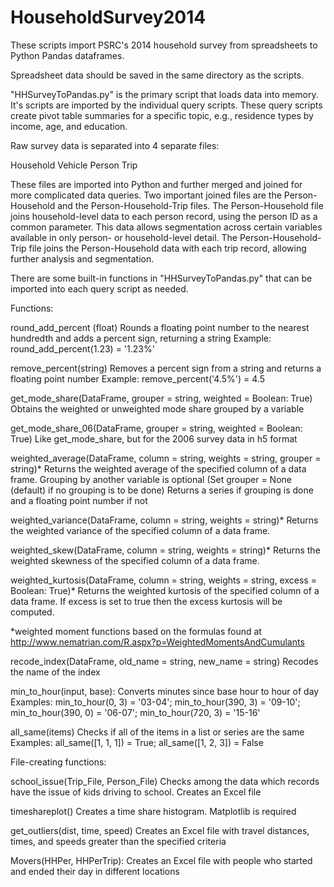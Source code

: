 HouseholdSurvey2014
===================

These scripts import PSRC's 2014 household survey from spreadsheets to Python Pandas dataframes.

Spreadsheet data should be saved in the same directory as the scripts. 

"HHSurveyToPandas.py" is the primary script that loads data into memory. It's scripts are imported by the individual query scripts. These query scripts create pivot table summaries for a specific topic, e.g., residence types by income, age, and education. 

Raw survey data is separated into 4 separate files:

Household
Vehicle
Person
Trip

These files are imported into Python and further merged and joined for more complicated data queries. Two important joined files are the Person-Household and the Person-Household-Trip files. The Person-Household file joins household-level data to each person record, using the person ID as a common parameter. This data allows segmentation across certain variables available in only person- or household-level detail. The Person-Household-Trip file joins the Person-Household data with each trip record, allowing further analysis and segmentation.

There are some built-in functions in "HHSurveyToPandas.py" that can be imported into each query script as needed.

Functions:

round_add_percent (float)
Rounds a floating point number to the nearest hundredth and adds a percent sign, returning a string
Example: round_add_percent(1.23) = '1.23%'

remove_percent(string)
Removes a percent sign from a string and returns a floating point number
Example: remove_percent('4.5%') = 4.5

get_mode_share(DataFrame, grouper = string, weighted = Boolean: True)
Obtains the weighted or unweighted mode share grouped by a variable

get_mode_share_06(DataFrame, grouper = string, weighted = Boolean: True)
Like get_mode_share, but for the 2006 survey data in h5 format

weighted_average(DataFrame, column = string, weights = string, grouper = string)*
Returns the weighted average of the specified column of a data frame. Grouping by another variable is optional
(Set grouper = None (default) if no grouping is to be done)
Returns a series if grouping is done and a floating point number if not

weighted_variance(DataFrame, column = string, weights = string)*
Returns the weighted variance of the specified column of a data frame.

weighted_skew(DataFrame, column = string, weights = string)*
Returns the weighted skewness of the specified column of a data frame.

weighted_kurtosis(DataFrame, column = string, weights = string, excess = Boolean: True)*
Returns the weighted kurtosis of the specified column of a data frame. If excess is set to true then the excess kurtosis will be computed.

*weighted moment functions based on the formulas found at http://www.nematrian.com/R.aspx?p=WeightedMomentsAndCumulants

recode_index(DataFrame, old_name = string, new_name = string)
Recodes the name of the index

min_to_hour(input, base):
Converts minutes since base hour to hour of day
Examples: min_to_hour(0, 3) = '03-04'; min_to_hour(390, 3) = '09-10'; min_to_hour(390, 0) = '06-07'; min_to_hour(720, 3) = '15-16'

all_same(items)
Checks if all of the items in a list or series are the same
Examples: all_same([1, 1, 1]) = True; all_same([1, 2, 3]) = False


File-creating functions:

school_issue(Trip_File, Person_File)
Checks among the data which records have the issue of kids driving to school. Creates an Excel file

timeshareplot()
Creates a time share histogram. Matplotlib is required

get_outliers(dist, time, speed)
Creates an Excel file with travel distances, times, and speeds greater than the specified criteria

Movers(HHPer, HHPerTrip):
Creates an Excel file with people who started and ended their day in different locations


